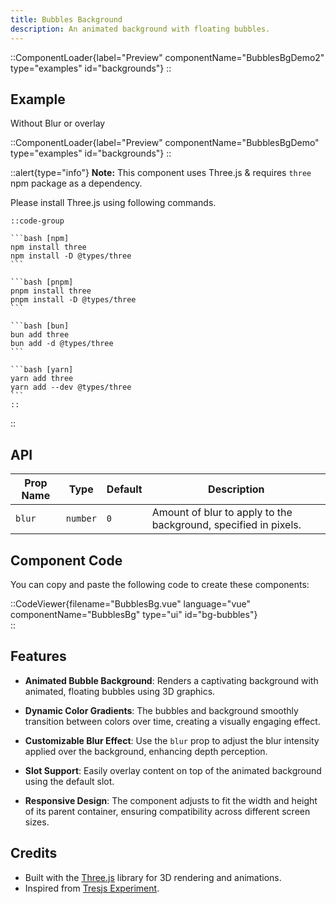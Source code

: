 ```yaml
---
title: Bubbles Background
description: An animated background with floating bubbles.
---
```


::ComponentLoader{label="Preview" componentName="BubblesBgDemo2" type="examples" id="backgrounds"}
::

## Example

Without Blur or overlay

::ComponentLoader{label="Preview" componentName="BubblesBgDemo" type="examples" id="backgrounds"}
::

::alert{type="info"}
**Note:** This component uses Three.js & requires `three` npm package as a dependency.

Please install Three.js using following commands.

    ::code-group

    ```bash [npm]
    npm install three
    npm install -D @types/three
    ```

    ```bash [pnpm]
    pnpm install three
    pnpm install -D @types/three
    ```

    ```bash [bun]
    bun add three
    bun add -d @types/three
    ```

    ```bash [yarn]
    yarn add three
    yarn add --dev @types/three
    ```
    ::

::

## API

| Prop Name | Type     | Default | Description                                                     |
| --------- | -------- | ------- | --------------------------------------------------------------- |
| `blur`    | `number` | `0`     | Amount of blur to apply to the background, specified in pixels. |

## Component Code

You can copy and paste the following code to create these components:

::CodeViewer{filename="BubblesBg.vue" language="vue" componentName="BubblesBg" type="ui" id="bg-bubbles"}  
::

## Features

- **Animated Bubble Background**: Renders a captivating background with animated, floating bubbles using 3D graphics.

- **Dynamic Color Gradients**: The bubbles and background smoothly transition between colors over time, creating a visually engaging effect.

- **Customizable Blur Effect**: Use the `blur` prop to adjust the blur intensity applied over the background, enhancing depth perception.

- **Slot Support**: Easily overlay content on top of the animated background using the default slot.

- **Responsive Design**: The component adjusts to fit the width and height of its parent container, ensuring compatibility across different screen sizes.

## Credits

- Built with the [Three.js](https://threejs.org/) library for 3D rendering and animations.
- Inspired from [Tresjs Experiment](https://lab.tresjs.org/experiments/overlay).
